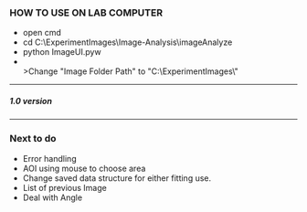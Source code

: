 <h3>HOW TO USE ON LAB COMPUTER</h3>
<ul>
<li>open cmd</li>
<li>cd C:\ExperimentImages\Image-Analysis\imageAnalyze</li>
<li>python ImageUI.pyw</li>
<li></li>>Change "Image Folder Path" to "C:\ExperimentImages\"</li>
</ul>

<hr> 

<h5>1.0 version</h5>

<hr>
<h3>Next to do</h3>
<ul>
<li>Error handling</li>
<li>AOI using mouse to choose area</li>
<li>Change saved data structure for either fitting use.</li>
<li>List of previous Image</li>
<li>Deal with Angle</li>
</ul>